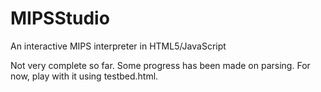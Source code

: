 MIPSStudio
==========

An interactive MIPS interpreter in HTML5/JavaScript

Not very complete so far. Some progress has been made on parsing. For now, play with it using testbed.html.
